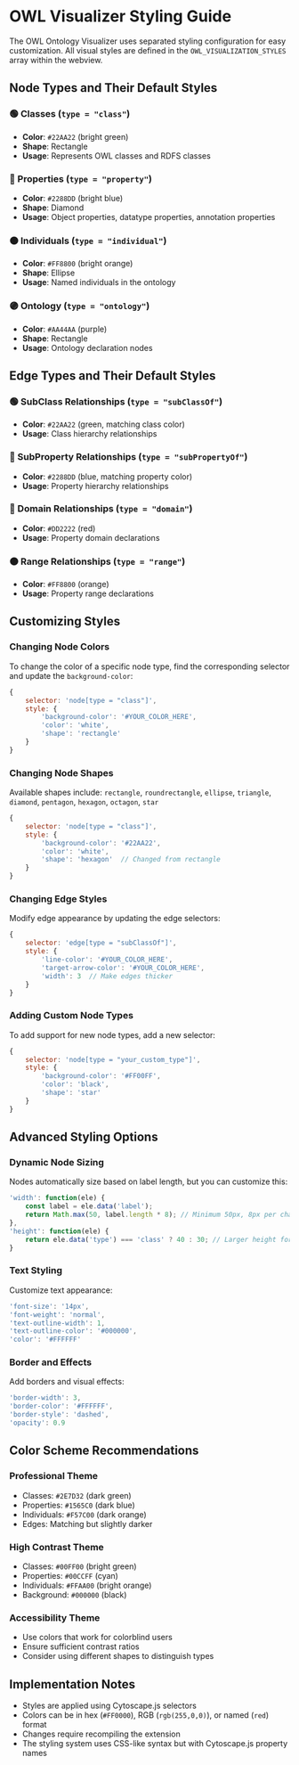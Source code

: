 # OWL Visualizer Styling Guide

The OWL Ontology Visualizer uses separated styling configuration for easy customization. All visual styles are defined in the `OWL_VISUALIZATION_STYLES` array within the webview.

## Node Types and Their Default Styles

### 🟢 Classes (`type = "class"`)
- **Color**: `#22AA22` (bright green)
- **Shape**: Rectangle
- **Usage**: Represents OWL classes and RDFS classes

### 🔷 Properties (`type = "property"`)
- **Color**: `#2288DD` (bright blue)
- **Shape**: Diamond
- **Usage**: Object properties, datatype properties, annotation properties

### 🟠 Individuals (`type = "individual"`)
- **Color**: `#FF8800` (bright orange)
- **Shape**: Ellipse
- **Usage**: Named individuals in the ontology

### 🟣 Ontology (`type = "ontology"`)
- **Color**: `#AA44AA` (purple)
- **Shape**: Rectangle
- **Usage**: Ontology declaration nodes

## Edge Types and Their Default Styles

### 🟢 SubClass Relationships (`type = "subClassOf"`)
- **Color**: `#22AA22` (green, matching class color)
- **Usage**: Class hierarchy relationships

### 🔷 SubProperty Relationships (`type = "subPropertyOf"`)
- **Color**: `#2288DD` (blue, matching property color)
- **Usage**: Property hierarchy relationships

### 🔴 Domain Relationships (`type = "domain"`)
- **Color**: `#DD2222` (red)
- **Usage**: Property domain declarations

### 🟠 Range Relationships (`type = "range"`)
- **Color**: `#FF8800` (orange)
- **Usage**: Property range declarations

## Customizing Styles

### Changing Node Colors
To change the color of a specific node type, find the corresponding selector and update the `background-color`:

```javascript
{
    selector: 'node[type = "class"]',
    style: {
        'background-color': '#YOUR_COLOR_HERE',
        'color': 'white',
        'shape': 'rectangle'
    }
}
```

### Changing Node Shapes
Available shapes include: `rectangle`, `roundrectangle`, `ellipse`, `triangle`, `diamond`, `pentagon`, `hexagon`, `octagon`, `star`

```javascript
{
    selector: 'node[type = "class"]',
    style: {
        'background-color': '#22AA22',
        'color': 'white',
        'shape': 'hexagon'  // Changed from rectangle
    }
}
```

### Changing Edge Styles
Modify edge appearance by updating the edge selectors:

```javascript
{
    selector: 'edge[type = "subClassOf"]',
    style: {
        'line-color': '#YOUR_COLOR_HERE',
        'target-arrow-color': '#YOUR_COLOR_HERE',
        'width': 3  // Make edges thicker
    }
}
```

### Adding Custom Node Types
To add support for new node types, add a new selector:

```javascript
{
    selector: 'node[type = "your_custom_type"]',
    style: {
        'background-color': '#FF00FF',
        'color': 'black',
        'shape': 'star'
    }
}
```

## Advanced Styling Options

### Dynamic Node Sizing
Nodes automatically size based on label length, but you can customize this:

```javascript
'width': function(ele) {
    const label = ele.data('label');
    return Math.max(50, label.length * 8); // Minimum 50px, 8px per character
},
'height': function(ele) {
    return ele.data('type') === 'class' ? 40 : 30; // Larger height for classes
}
```

### Text Styling
Customize text appearance:

```javascript
'font-size': '14px',
'font-weight': 'normal',
'text-outline-width': 1,
'text-outline-color': '#000000',
'color': '#FFFFFF'
```

### Border and Effects
Add borders and visual effects:

```javascript
'border-width': 3,
'border-color': '#FFFFFF',
'border-style': 'dashed',
'opacity': 0.9
```

## Color Scheme Recommendations

### Professional Theme
- Classes: `#2E7D32` (dark green)
- Properties: `#1565C0` (dark blue)
- Individuals: `#F57C00` (dark orange)
- Edges: Matching but slightly darker

### High Contrast Theme
- Classes: `#00FF00` (bright green)
- Properties: `#00CCFF` (cyan)
- Individuals: `#FFAA00` (bright orange)
- Background: `#000000` (black)

### Accessibility Theme
- Use colors that work for colorblind users
- Ensure sufficient contrast ratios
- Consider using different shapes to distinguish types

## Implementation Notes

- Styles are applied using Cytoscape.js selectors
- Colors can be in hex (`#FF0000`), RGB (`rgb(255,0,0)`), or named (`red`) format
- Changes require recompiling the extension
- The styling system uses CSS-like syntax but with Cytoscape.js property names